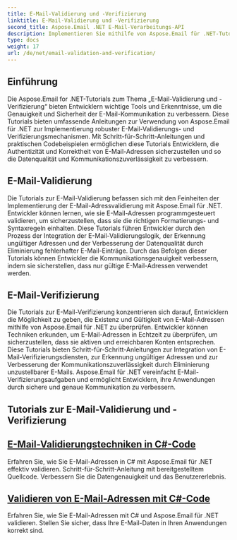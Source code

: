 ```yaml
---
title: E-Mail-Validierung und -Verifizierung
linktitle: E-Mail-Validierung und -Verifizierung
second_title: Aspose.Email .NET E-Mail-Verarbeitungs-API
description: Implementieren Sie mithilfe von Aspose.Email für .NET-Tutorials robuste Mechanismen zur E-Mail-Validierung und -Verifizierung. Verbessern Sie die Genauigkeit und Sicherheit der Kommunikation.
type: docs
weight: 17
url: /de/net/email-validation-and-verification/
---
```


## Einführung

Die Aspose.Email for .NET-Tutorials zum Thema „E-Mail-Validierung und -Verifizierung“ bieten Entwicklern wichtige Tools und Erkenntnisse, um die Genauigkeit und Sicherheit der E-Mail-Kommunikation zu verbessern. Diese Tutorials bieten umfassende Anleitungen zur Verwendung von Aspose.Email für .NET zur Implementierung robuster E-Mail-Validierungs- und Verifizierungsmechanismen. Mit Schritt-für-Schritt-Anleitungen und praktischen Codebeispielen ermöglichen diese Tutorials Entwicklern, die Authentizität und Korrektheit von E-Mail-Adressen sicherzustellen und so die Datenqualität und Kommunikationszuverlässigkeit zu verbessern.

## E-Mail-Validierung

Die Tutorials zur E-Mail-Validierung befassen sich mit den Feinheiten der Implementierung der E-Mail-Adressvalidierung mit Aspose.Email für .NET. Entwickler können lernen, wie sie E-Mail-Adressen programmgesteuert validieren, um sicherzustellen, dass sie die richtigen Formatierungs- und Syntaxregeln einhalten. Diese Tutorials führen Entwickler durch den Prozess der Integration der E-Mail-Validierungslogik, der Erkennung ungültiger Adressen und der Verbesserung der Datenqualität durch Eliminierung fehlerhafter E-Mail-Einträge. Durch das Befolgen dieser Tutorials können Entwickler die Kommunikationsgenauigkeit verbessern, indem sie sicherstellen, dass nur gültige E-Mail-Adressen verwendet werden.

## E-Mail-Verifizierung

Die Tutorials zur E-Mail-Verifizierung konzentrieren sich darauf, Entwicklern die Möglichkeit zu geben, die Existenz und Gültigkeit von E-Mail-Adressen mithilfe von Aspose.Email für .NET zu überprüfen. Entwickler können Techniken erkunden, um E-Mail-Adressen in Echtzeit zu überprüfen, um sicherzustellen, dass sie aktiven und erreichbaren Konten entsprechen. Diese Tutorials bieten Schritt-für-Schritt-Anleitungen zur Integration von E-Mail-Verifizierungsdiensten, zur Erkennung ungültiger Adressen und zur Verbesserung der Kommunikationszuverlässigkeit durch Eliminierung unzustellbarer E-Mails. Aspose.Email für .NET vereinfacht E-Mail-Verifizierungsaufgaben und ermöglicht Entwicklern, ihre Anwendungen durch sichere und genaue Kommunikation zu verbessern.

## Tutorials zur E-Mail-Validierung und -Verifizierung
## [E-Mail-Validierungstechniken in C#-Code](./email-validation-techniques-in-csharp-code/)
Erfahren Sie, wie Sie E-Mail-Adressen in C# mit Aspose.Email für .NET effektiv validieren. Schritt-für-Schritt-Anleitung mit bereitgestelltem Quellcode. Verbessern Sie die Datengenauigkeit und das Benutzererlebnis.
## [Validieren von E-Mail-Adressen mit C#-Code](./validating-email-addresses-using-csharp-code/)
Erfahren Sie, wie Sie E-Mail-Adressen mit C# und Aspose.Email für .NET validieren. Stellen Sie sicher, dass Ihre E-Mail-Daten in Ihren Anwendungen korrekt sind.